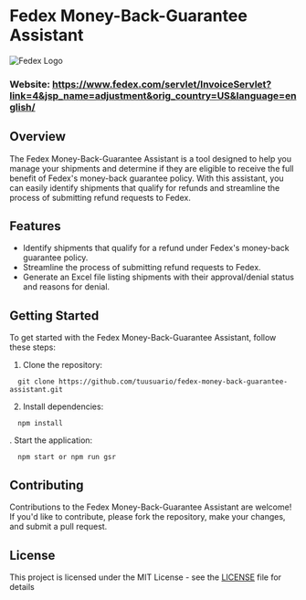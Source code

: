 # Fedex Money-Back-Guarantee Assistant

![Fedex Logo](https://www.fedex.com/content/dam/fedex-com/logos/logo.svg)

### Website: https://www.fedex.com/servlet/InvoiceServlet?link=4&jsp_name=adjustment&orig_country=US&language=english/

## Overview

The Fedex Money-Back-Guarantee Assistant is a tool designed to help you manage your shipments and determine if they are eligible to receive the full benefit of Fedex's money-back guarantee policy. With this assistant, you can easily identify shipments that qualify for refunds and streamline the process of submitting refund requests to Fedex.

## Features

- Identify shipments that qualify for a refund under Fedex's money-back guarantee policy.
- Streamline the process of submitting refund requests to Fedex.
- Generate an Excel file listing shipments with their approval/denial status and reasons for denial.

## Getting Started

To get started with the Fedex Money-Back-Guarantee Assistant, follow these steps:

1. Clone the repository:
 ```
   git clone https://github.com/tuusuario/fedex-money-back-guarantee-assistant.git
```

2. Install dependencies:
 ```
   npm install
```



. Start the application:
 ```
   npm start or npm run gsr
```

## Contributing

Contributions to the Fedex Money-Back-Guarantee Assistant are welcome! If you'd like to contribute, please fork the repository, make your changes, and submit a pull request.

## License

This project is licensed under the MIT License - see the [LICENSE](LICENSE) file for details
